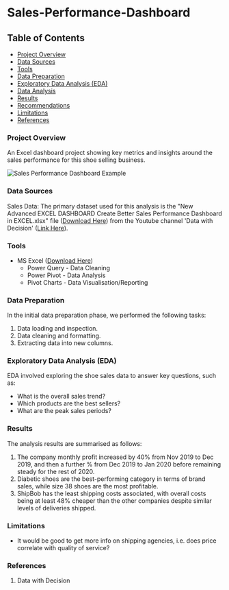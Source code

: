 # Sales-Performance-Dashboard

## Table of Contents

- [Project Overview](#project-overview)
- [Data Sources](#data-sources)
- [Tools](#tools)
- [Data Preparation](#Data-Preparation)
- [Exploratory Data Analysis (EDA)](#Exploratory-Data-Analysis-(EDA))
- [Data Analysis](#Data-Analysis)
- [Results](#Results)
- [Recommendations](#Recommendations)
- [Limitations](#Limitations)
- [References](#References)


### Project Overview
An Excel dashboard project showing key metrics and insights around the sales performance for this shoe selling business.

![Sales Performance Dashboard Example](https://github.com/user-attachments/assets/09d76a25-cc9a-4ded-910b-2f5da0ee25a6)

### Data Sources
Sales Data: The primary dataset used for this analysis is the "New Advanced EXCEL DASHBOARD  Create Better Sales Performance Dashboard in EXCEL.xlsx" file ([Download Here](https://drive.google.com/file/d/1T8r-OPm5QjbWIUHdFLxerdOw925h5v_f/view)) from the Youtube channel 'Data with Decision' ([Link Here](https://www.youtube.com/@datalab365)).


### Tools
- MS Excel ([Download Here](https://microsoft.com))
    - Power Query - Data Cleaning
    - Power Pivot - Data Analysis
    - Pivot Charts - Data Visualisation/Reporting


### Data Preparation
In the initial data preparation phase, we performed the following tasks:
1. Data loading and inspection.
2. Data cleaning and formatting.
3. Extracting data into new columns.


### Exploratory Data Analysis (EDA)
EDA involved exploring the shoe sales data to answer key questions, such as:
- What is the overall sales trend?
- Which products are the best sellers?
- What are the peak sales periods?


### Results
The analysis results are summarised as follows:
1. The company monthly profit increased by 40% from Nov 2019 to Dec 2019, and then a further % from Dec 2019 to Jan 2020 before remaining steady for the rest of 2020.
2. Diabetic shoes are the best-performing category in terms of brand sales, while size 38 shoes are the most profitable.
3. ShipBob has the least shipping costs associated, with overall costs being at least 48% cheaper than the other companies despite similar levels of deliveries shipped.


### Limitations
- It would be good to get more info on shipping agencies, i.e. does price correlate with quality of service?


### References
1. Data with Decision
